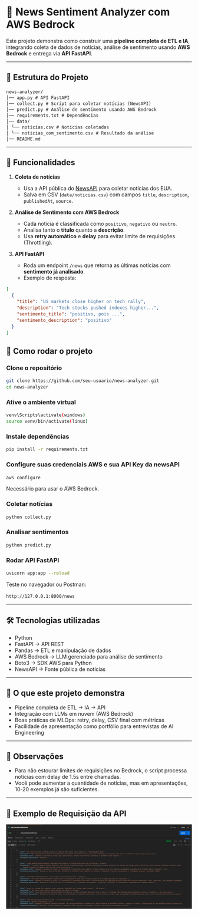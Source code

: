 # 📰 News Sentiment Analyzer com AWS Bedrock

Este projeto demonstra como construir uma **pipeline completa de ETL e IA**, integrando coleta de dados de notícias, análise de sentimento usando **AWS Bedrock** e entrega via **API FastAPI**.

---

## 📂 Estrutura do Projeto

```
news-analyzer/
│── app.py # API FastAPI
│── collect.py # Script para coletar notícias (NewsAPI)
│── predict.py # Análise de sentimento usando AWS Bedrock
│── requirements.txt # Dependências
│── data/
│ └── noticias.csv # Notícias coletadas
│ └── noticias_com_sentimento.csv # Resultado da análise
│── README.md
```

---

## 🧩 Funcionalidades

1. **Coleta de notícias**  
   - Usa a API pública do [NewsAPI](https://newsapi.org/) para coletar notícias dos EUA.  
   - Salva em CSV (`data/noticias.csv`) com campos `title`, `description`, `publishedAt`, `source`.

2. **Análise de Sentimento com AWS Bedrock**  
   - Cada notícia é classificada como `positivo`, `negativo` ou `neutro`.  
   - Analisa tanto o **título** quanto a **descrição**.  
   - Usa **retry automático** e **delay** para evitar limite de requisições (Throttling).

3. **API FastAPI**  
   - Roda um endpoint `/news` que retorna as últimas notícias com **sentimento já analisado**.  
   - Exemplo de resposta:

```json
[
  {
    "title": "US markets close higher on tech rally",
    "description": "Tech stocks pushed indexes higher...",
    "sentimento_title": "positivo, pois ...",
    "sentimento_description": "positivo"
  }
]
```

## 🚀 Como rodar o projeto

### Clone o repositório

```bash
git clone https://github.com/seu-usuario/news-analyzer.git
cd news-analyzer
```
### Ative o ambiente virtual

```bash
venv\Scripts\activate(windows)
source venv/bin/activate(linux)
```

### Instale dependências

```bash
pip install -r requirements.txt
```

### Configure suas credenciais AWS e sua API Key da newsAPI

```bash
aws configure
```

Necessário para usar o AWS Bedrock.

### Coletar notícias

```bash
python collect.py
```

### Analisar sentimentos

```bash
python predict.py
```

### Rodar API FastAPI

```bash
uvicorn app:app --reload
```

Teste no navegador ou Postman:

`http://127.0.0.1:8000/news`

---

## 🛠 Tecnologias utilizadas

- Python 
- FastAPI → API REST
- Pandas → ETL e manipulação de dados
- AWS Bedrock → LLM gerenciado para análise de sentimento
- Boto3 → SDK AWS para Python
- NewsAPI → Fonte pública de notícias

---

## 🎯 O que este projeto demonstra

- Pipeline completa de ETL → IA → API
- Integração com LLMs em nuvem (AWS Bedrock)
- Boas práticas de MLOps: retry, delay, CSV final com métricas
- Facilidade de apresentação como portfólio para entrevistas de AI Engineering

---

## 📌 Observações

- Para não estourar limites de requisições no Bedrock, o script processa notícias com delay de 1.5s entre chamadas.
- Você pode aumentar a quantidade de notícias, mas em apresentações, 10-20 exemplos já são suficientes.

---

## 📸 Exemplo de Requisição da API

![alt text](image.png)





